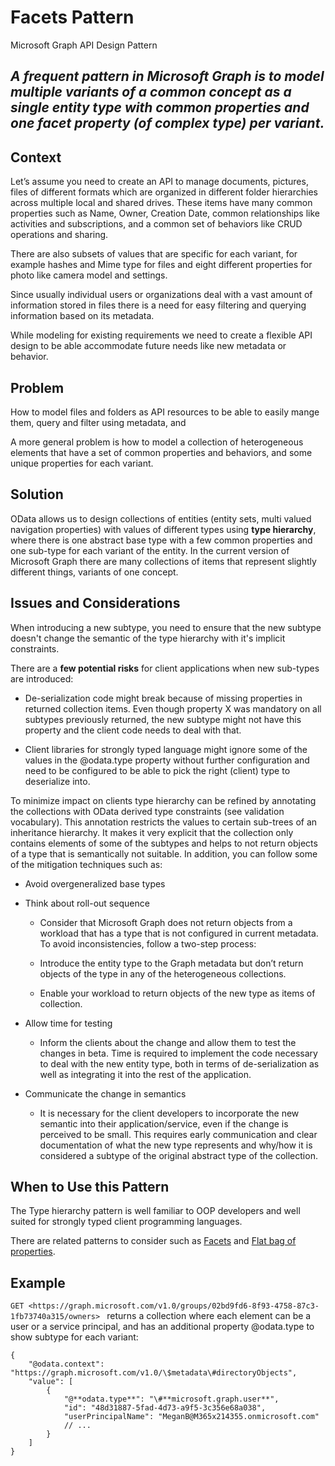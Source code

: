 # Facets Pattern

Microsoft Graph API Design Pattern

## *A frequent pattern in Microsoft Graph is to model multiple variants of a common concept as a single entity type with common properties and one facet property (of complex type) per variant.*

## Context

Let’s assume you need to create an API to manage documents, pictures, files of
different formats which are organized in different folder hierarchies across
multiple local and shared drives. These items have many common properties such
as Name, Owner, Creation Date, common relationships like activities and
subscriptions, and a common set of behaviors like CRUD operations and sharing.

There are also subsets of values that are specific for each variant, for example
hashes and Mime type for files and eight different properties for photo like
camera model and settings.

Since usually individual users or organizations deal with a vast amount of
information stored in files there is a need for easy filtering and querying
information based on its metadata.

While modeling for existing requirements we need to create a flexible API design
to be able accommodate future needs like new metadata or behavior.

## Problem

How to model files and folders as API resources to be able to easily mange them,
query and filter using metadata, and

A more general problem is how to model a collection of heterogeneous elements
that have a set of common properties and behaviors, and some unique properties
for each variant.

## Solution

OData allows us to design collections of entities (entity sets, multi valued
navigation properties) with values of different types using **type hierarchy**,
where there is one abstract base type with a few common properties and one
sub-type for each variant of the entity. In the current version of Microsoft
Graph there are many collections of items that represent slightly different
things, variants of one concept.

## Issues and Considerations

When introducing a new subtype, you need to ensure that the new subtype doesn't
change the semantic of the type hierarchy with it's implicit constraints.

There are a **few potential risks** for client applications when new sub-types
are introduced:

-   De-serialization code might break because of missing properties in returned
    collection items. Even though property X was mandatory on all subtypes
    previously returned, the new subtype might not have this property and the
    client code needs to deal with that.

-   Client libraries for strongly typed language might ignore some of the values
    in the @odata.type property without further configuration and need to be
    configured to be able to pick the right (client) type to deserialize into.

To minimize impact on clients type hierarchy can be refined by annotating the
collections with OData derived type constraints (see validation vocabulary).
This annotation restricts the values to certain sub-trees of an inheritance
hierarchy. It makes it very explicit that the collection only contains elements
of some of the subtypes and helps to not return objects of a type that is
semantically not suitable. In addition, you can follow some of the mitigation
techniques such as:

-   Avoid overgeneralized base types

-   Think about roll-out sequence

    -   Consider that Microsoft Graph does not return objects from a workload
        that has a type that is not configured in current metadata. To avoid
        inconsistencies, follow a two-step process:

    -   Introduce the entity type to the Graph metadata but don’t return objects
        of the type in any of the heterogeneous collections.

    -   Enable your workload to return objects of the new type as items of
        collection.

-   Allow time for testing

    -   Inform the clients about the change and allow them to test the changes
        in beta. Time is required to implement the code necessary to deal with
        the new entity type, both in terms of de-serialization as well as
        integrating it into the rest of the application.

-   Communicate the change in semantics

    -   It is necessary for the client developers to incorporate the new
        semantic into their application/service, even if the change is perceived
        to be small. This requires early communication and clear documentation
        of what the new type represents and why/how it is considered a subtype
        of the original abstract type of the collection.

## When to Use this Pattern

The Type hierarchy pattern is well familiar to OOP developers and well suited
for strongly typed client programming languages.

There are related patterns to consider such as
[Facets](https://github.com/microsoft/api-guidelines/tree/graph/graph) and [Flat
bag of
properties](https://github.com/microsoft/api-guidelines/tree/graph/graph).

## Example

`GET
<https://graph.microsoft.com/v1.0/groups/02bd9fd6-8f93-4758-87c3-1fb73740a315/owners>
`
returns a collection where each element can be a user or a service principal,
and has an additional property @odata.type to show subtype for each variant:

~~~~~~~~~~~~~~~~~~~~~~~~~~~~~~~~~~~~~~~~~~~~~~~~~~~~~~~~~~~~~~~~~~~~~~~~~~~~~~~~
{
    "@odata.context":
"https://graph.microsoft.com/v1.0/\$metadata\#directoryObjects",
    "value": [
        {
            "@**odata.type**": "\#**microsoft.graph.user**",
            "id": "48d31887-5fad-4d73-a9f5-3c356e68a038",
            "userPrincipalName": "MeganB@M365x214355.onmicrosoft.com"
            // ...
        }
    ]
}
~~~~~~~~~~~~~~~~~~~~~~~~~~~~~~~~~~~~~~~~~~~~~~~~~~~~~~~~~~~~~~~~~~~~~~~~~~~~~~~~
